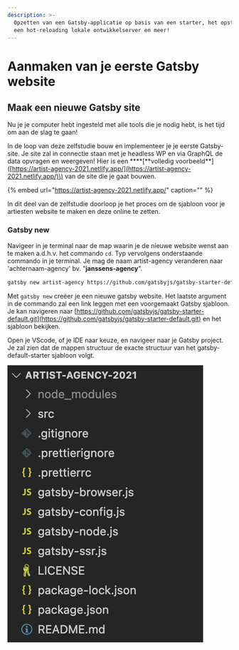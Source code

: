 ```yaml
---
description: >-
  Opzetten van een Gatsby-applicatie op basis van een starter, het opstarten van
  een hot-reloading lokale ontwikkelserver en meer!
---
```


# Aanmaken van je eerste Gatsby website

## Maak een nieuwe Gatsby site

Nu je je computer hebt ingesteld met alle tools die je nodig hebt, is het tijd om aan de slag te gaan!

In de loop van deze zelfstudie bouw en implementeer je je eerste Gatsby-site. Je site zal in connectie staan met je headless WP en via GraphQL de data opvragen en weergeven! Hier is een **\*\*\[**volledig voorbeeld\*\*\]\([https://artist-agency-2021.netlify.app/](https://artist-agency-2021.netlify.app/)\) van de site die je gaat bouwen.

{% embed url="https://artist-agency-2021.netlify.app/" caption="" %}

In dit deel van de zelfstudie doorloop je het proces om de sjabloon voor je artiesten website te maken en deze online te zetten.

### Gatsby new

Navigeer in je terminal naar de map waarin je de nieuwe website wenst aan te maken a.d.h.v. het commando `cd`. Typ vervolgens onderstaande commando in je terminal. Je mag de naam artist-agency veranderen naar 'achternaam-agency' bv. "**janssens-agency**".

```bash
gatsby new artist-agency https://github.com/gatsbyjs/gatsby-starter-default.git
```

Met `gatsby new` creëer je een nieuwe gatsby website. Het laatste argument in de commando zal een link leggen met een voorgemaakt Gatsby sjabloon. Je kan navigeren naar [https://github.com/gatsbyjs/gatsby-starter-default.git](https://github.com/gatsbyjs/gatsby-starter-default.git) en het sjabloon bekijken.

Open je VScode, of je IDE naar keuze, en navigeer naar je Gatsby project. Je zal zien dat de mappen structuur de exacte structuur van het gatsby-default-starter sjabloon volgt.

![](../../.gitbook/assets/image%20%28103%29.png)

